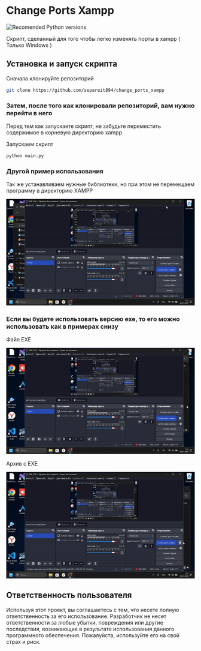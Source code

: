 # Change Ports Xampp

![Recomended Python versions](https://img.shields.io/badge/python-3.7+-blue.svg)

Скрипт, сделанный для того чтобы легко изменять порты в xampp ( Только Windows )

## Установка и запуск скрипта

Сначала клонируйте репозиторий

```bash
git clone https://github.com/separeit894/change_ports_xampp
```

### Затем, после того как клонировали репозиторий, вам нужно перейти в него

Перед тем как запускаете скрипт, не забудьте переместить содержимое в корневую директорию xampp

Запускаем скрипт

```bash
python main.py
```

### Другой пример использования

Так же устанавливаем нужные библиотеки, но при этом не перемещаем программу в директорию XAMPP

![Пример работы со скриптом через Python](assets/example_py.gif)

### Если вы будете использовать версию exe, то его можно использовать как в примерах снизу

Файл EXE

![Пример использования одного файла exe](assets/example_exe.gif)

Архив с EXE

![Пример использования exe в архиве](assets/example_folder_exe.gif)

## Ответственность пользователя

Используя этот проект, вы соглашаетесь с тем, что несете полную ответственность за его использование. Разработчик не несет ответственности за любые убытки, повреждения или другие последствия, возникающие в результате использования данного программного обеспечения. Пожалуйста, используйте его на свой страх и риск.
